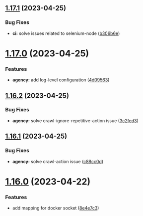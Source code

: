 ## [1.17.1](https://github.com/ghorbani-mohammad/Crawler-Framework/compare/v1.17.0...v1.17.1) (2023-04-25)


### Bug Fixes

* **ci:** solve issues related to selenium-node ([b306b6e](https://github.com/ghorbani-mohammad/Crawler-Framework/commit/b306b6e35adf1905971c079b143ecc57cd116983))



# [1.17.0](https://github.com/ghorbani-mohammad/Crawler-Framework/compare/v1.16.2...v1.17.0) (2023-04-25)


### Features

* **agency:** add log-level configuration ([4d09563](https://github.com/ghorbani-mohammad/Crawler-Framework/commit/4d0956369c08ea046d9827916b118adca7a40dd9))



## [1.16.2](https://github.com/ghorbani-mohammad/Crawler-Framework/compare/v1.16.1...v1.16.2) (2023-04-25)


### Bug Fixes

* **agency:** solve crawl-ignore-repetitive-action issue ([3c2fed3](https://github.com/ghorbani-mohammad/Crawler-Framework/commit/3c2fed35faba494836520f2f762cd607cd42d137))



## [1.16.1](https://github.com/ghorbani-mohammad/Crawler-Framework/compare/v1.16.0...v1.16.1) (2023-04-25)


### Bug Fixes

* **agency:** solve crawl-action issue ([c88cc0d](https://github.com/ghorbani-mohammad/Crawler-Framework/commit/c88cc0ddcb6e4c76b354ca0243d8087d65e2f536))



# [1.16.0](https://github.com/ghorbani-mohammad/Crawler-Framework/compare/v1.15.0...v1.16.0) (2023-04-22)


### Features

* add mapping for docker socket ([8e4e7c3](https://github.com/ghorbani-mohammad/Crawler-Framework/commit/8e4e7c3c2ef094072e9a5323c29455d733200a71))



